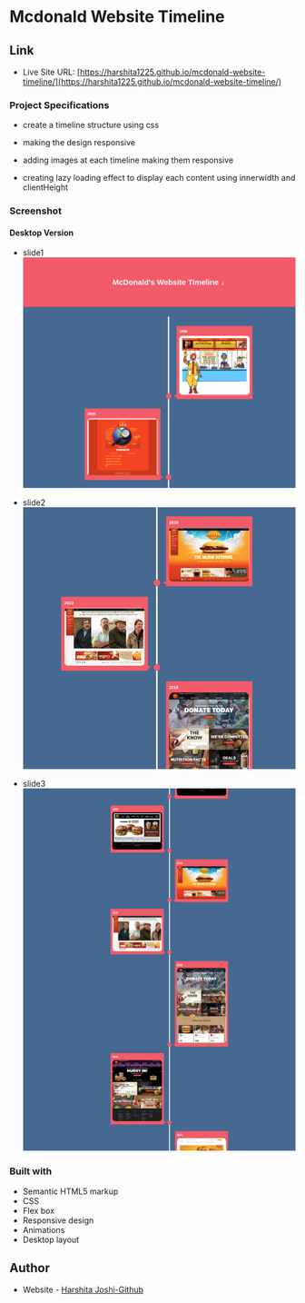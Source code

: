 # Mcdonald Website Timeline

## Link

- Live Site URL: [https://harshita1225.github.io/mcdonald-website-timeline/](https://harshita1225.github.io/mcdonald-website-timeline/)

### Project Specifications

- create a timeline structure using css

- making the design responsive
- adding images at each timeline making them responsive
- creating lazy loading effect to display each content using innerwidth and clientHeight

### Screenshot

#### Desktop Version

- slide1
  ![Desktop Layout](./img/readme1.png)

- slide2
  ![Desktop Layout](./img/readme2.png)
- slide3
  ![Desktop Layout](./img/readme3.png)

### Built with

- Semantic HTML5 markup
- CSS
- Flex box
- Responsive design
- Animations
- Desktop layout

## Author

- Website - [Harshita Joshi-Github](https://github.com/harshita1225)
